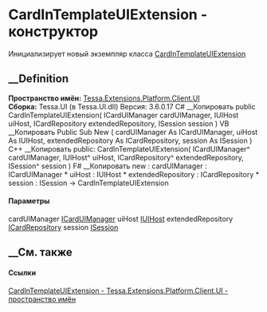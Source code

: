 # CardInTemplateUIExtension - конструктор
Инициализирует новый экземпляр класса
[CardInTemplateUIExtension](T_Tessa_Extensions_Platform_Client_UI_CardInTemplateUIExtension.htm)
##  __Definition
 **Пространство имён:**
[Tessa.Extensions.Platform.Client.UI](N_Tessa_Extensions_Platform_Client_UI.htm)  
 **Сборка:** Tessa.UI (в Tessa.UI.dll) Версия: 3.6.0.17
C# __Копировать
     public CardInTemplateUIExtension(
    	ICardUIManager cardUIManager,
    	IUIHost uiHost,
    	ICardRepository extendedRepository,
    	ISession session
    )
VB __Копировать
     Public Sub New ( 
    	cardUIManager As ICardUIManager,
    	uiHost As IUIHost,
    	extendedRepository As ICardRepository,
    	session As ISession
    )
C++ __Копировать
     public:
    CardInTemplateUIExtension(
    	ICardUIManager^ cardUIManager, 
    	IUIHost^ uiHost, 
    	ICardRepository^ extendedRepository, 
    	ISession^ session
    )
F# __Копировать
     new : 
            cardUIManager : ICardUIManager * 
            uiHost : IUIHost * 
            extendedRepository : ICardRepository * 
            session : ISession -> CardInTemplateUIExtension
#### Параметры
cardUIManager [ICardUIManager](T_Tessa_UI_Cards_ICardUIManager.htm)
uiHost [IUIHost](T_Tessa_UI_IUIHost.htm)
extendedRepository [ICardRepository](T_Tessa_Cards_ICardRepository.htm)
session [ISession](T_Tessa_Platform_Runtime_ISession.htm)
## __См. также
#### Ссылки
[CardInTemplateUIExtension -
](T_Tessa_Extensions_Platform_Client_UI_CardInTemplateUIExtension.htm)
[Tessa.Extensions.Platform.Client.UI - пространство
имён](N_Tessa_Extensions_Platform_Client_UI.htm)
